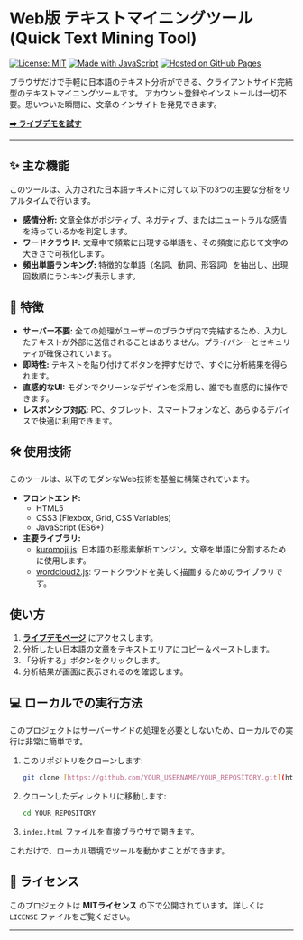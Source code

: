 # Web版 テキストマイニングツール (Quick Text Mining Tool)

[![License: MIT](https://img.shields.io/badge/License-MIT-blue.svg)](https://opensource.org/licenses/MIT)
[![Made with JavaScript](https://img.shields.io/badge/Made%20with-JavaScript-1f425f.svg)](https://www.javascript.com)
[![Hosted on GitHub Pages](https://img.shields.io/badge/Hosted%20on-GitHub%20Pages-lightgrey.svg)](https://pages.github.com/)

ブラウザだけで手軽に日本語のテキスト分析ができる、クライアントサイド完結型のテキストマイニングツールです。
アカウント登録やインストールは一切不要。思いついた瞬間に、文章のインサイトを発見できます。

**[➡️ ライブデモを試す](YOUR_GITHUB_PAGES_URL)**

---

## ✨ 主な機能

このツールは、入力された日本語テキストに対して以下の3つの主要な分析をリアルタイムで行います。

* **感情分析:** 文章全体がポジティブ、ネガティブ、またはニュートラルな感情を持っているかを判定します。
* **ワードクラウド:** 文章中で頻繁に出現する単語を、その頻度に応じて文字の大きさで可視化します。
* **頻出単語ランキング:** 特徴的な単語（名詞、動詞、形容詞）を抽出し、出現回数順にランキング表示します。



## 🚀 特徴

* **サーバー不要:** 全ての処理がユーザーのブラウザ内で完結するため、入力したテキストが外部に送信されることはありません。プライバシーとセキュリティが確保されています。
* **即時性:** テキストを貼り付けてボタンを押すだけで、すぐに分析結果を得られます。
* **直感的なUI:** モダンでクリーンなデザインを採用し、誰でも直感的に操作できます。
* **レスポンシブ対応:** PC、タブレット、スマートフォンなど、あらゆるデバイスで快適に利用できます。

## 🛠️ 使用技術

このツールは、以下のモダンなWeb技術を基盤に構築されています。

* **フロントエンド:**
    * HTML5
    * CSS3 (Flexbox, Grid, CSS Variables)
    * JavaScript (ES6+)
* **主要ライブラリ:**
    * [kuromoji.js](https://github.com/takuyaa/kuromoji.js/): 日本語の形態素解析エンジン。文章を単語に分割するために使用します。
    * [wordcloud2.js](https://github.com/timdream/wordcloud2.js/): ワードクラウドを美しく描画するためのライブラリです。

## 使い方

1.  **[ライブデモページ](YOUR_GITHUB_PAGES_URL)** にアクセスします。
2.  分析したい日本語の文章をテキストエリアにコピー＆ペーストします。
3.  「分析する」ボタンをクリックします。
4.  分析結果が画面に表示されるのを確認します。

## 💻 ローカルでの実行方法

このプロジェクトはサーバーサイドの処理を必要としないため、ローカルでの実行は非常に簡単です。

1.  このリポジトリをクローンします:
    ```bash
    git clone [https://github.com/YOUR_USERNAME/YOUR_REPOSITORY.git](https://github.com/YOUR_USERNAME/YOUR_REPOSITORY.git)
    ```
2.  クローンしたディレクトリに移動します:
    ```bash
    cd YOUR_REPOSITORY
    ```
3.  `index.html` ファイルを直接ブラウザで開きます。

これだけで、ローカル環境でツールを動かすことができます。

## 📄 ライセンス

このプロジェクトは **MITライセンス** の下で公開されています。詳しくは `LICENSE` ファイルをご覧ください。

---